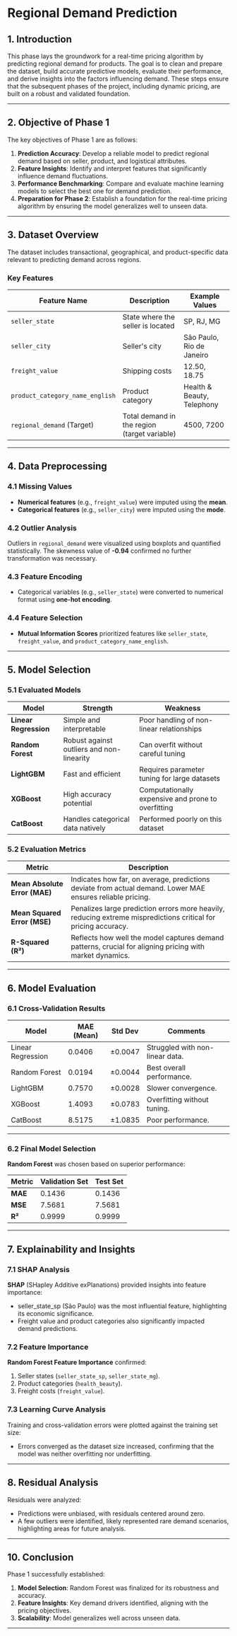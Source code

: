 # **Regional Demand Prediction**

## **1. Introduction**
This phase lays the groundwork for a real-time pricing algorithm by predicting regional demand for products. The goal is to clean and prepare the dataset, build accurate predictive models, evaluate their performance, and derive insights into the factors influencing demand. These steps ensure that the subsequent phases of the project, including dynamic pricing, are built on a robust and validated foundation.

---

## **2. Objective of Phase 1**
The key objectives of Phase 1 are as follows:

1. **Prediction Accuracy**: Develop a reliable model to predict regional demand based on seller, product, and logistical attributes.
2. **Feature Insights**: Identify and interpret features that significantly influence demand fluctuations.
3. **Performance Benchmarking**: Compare and evaluate machine learning models to select the best one for demand prediction.
4. **Preparation for Phase 2**: Establish a foundation for the real-time pricing algorithm by ensuring the model generalizes well to unseen data.

---

## **3. Dataset Overview**
The dataset includes transactional, geographical, and product-specific data relevant to predicting demand across regions.

### **Key Features**
| **Feature Name**                | **Description**                             | **Example Values**                |
|---------------------------------|---------------------------------------------|------------------------------------|
| `seller_state`                  | State where the seller is located           | SP, RJ, MG                        |
| `seller_city`                   | Seller's city                               | São Paulo, Rio de Janeiro         |
| `freight_value`                 | Shipping costs                              | 12.50, 18.75                      |
| `product_category_name_english` | Product category                            | Health & Beauty, Telephony        |
| `regional_demand` (Target)      | Total demand in the region (target variable)| 4500, 7200                        |

---

## **4. Data Preprocessing**

### **4.1 Missing Values**
- **Numerical features** (e.g., `freight_value`) were imputed using the **mean**.
- **Categorical features** (e.g., `seller_city`) were imputed using the **mode**.

### **4.2 Outlier Analysis**
Outliers in `regional_demand` were visualized using boxplots and quantified statistically. The skewness value of **-0.94** confirmed no further transformation was necessary.

### **4.3 Feature Encoding**
- Categorical variables (e.g., `seller_state`) were converted to numerical format using **one-hot encoding**.

### **4.4 Feature Selection**
- **Mutual Information Scores** prioritized features like `seller_state`, `freight_value`, and `product_category_name_english`.

---

## **5. Model Selection**

### **5.1 Evaluated Models**
| **Model**         | **Strength**                                          | **Weakness**                        |
|-------------------|------------------------------------------------------|-------------------------------------|
| **Linear Regression** | Simple and interpretable                            | Poor handling of non-linear relationships |
| **Random Forest**     | Robust against outliers and non-linearity          | Can overfit without careful tuning |
| **LightGBM**          | Fast and efficient                                 | Requires parameter tuning for large datasets |
| **XGBoost**           | High accuracy potential                            | Computationally expensive and prone to overfitting |
| **CatBoost**          | Handles categorical data natively                  | Performed poorly on this dataset   |

### **5.2 Evaluation Metrics**
| **Metric**                      | **Description**                                                         |
|---------------------------------|-------------------------------------------------------------------------|
| **Mean Absolute Error (MAE)**   | Indicates how far, on average, predictions deviate from actual demand. Lower MAE ensures reliable pricing. |
| **Mean Squared Error (MSE)**    | Penalizes large prediction errors more heavily, reducing extreme mispredictions critical for pricing accuracy. |
| **R-Squared (R²)**              | Reflects how well the model captures demand patterns, crucial for aligning pricing with market dynamics. |

---

## **6. Model Evaluation**

### **6.1 Cross-Validation Results**
| **Model**         | **MAE (Mean)** | **Std Dev** | **Comments**                        |
|-------------------|----------------|-------------|-------------------------------------|
| Linear Regression | 0.0406         | ±0.0047     | Struggled with non-linear data.     |
| Random Forest     | 0.0194         | ±0.0044     | Best overall performance.           |
| LightGBM          | 0.7570         | ±0.0028     | Slower convergence.                 |
| XGBoost           | 1.4093         | ±0.0783     | Overfitting without tuning.         |
| CatBoost          | 8.5175         | ±1.0835     | Poor performance.                   |

---

### **6.2 Final Model Selection**
**Random Forest** was chosen based on superior performance:

| **Metric**  | **Validation Set** | **Test Set** |
|-------------|---------------------|--------------|
| **MAE**     | 0.1436              | 0.1436       |
| **MSE**     | 7.5681              | 7.5681       |
| **R²**      | 0.9999              | 0.9999       |

---

## **7. Explainability and Insights**

### **7.1 SHAP Analysis**
**SHAP** (SHapley Additive exPlanations) provided insights into feature importance:
- seller_state_sp (São Paulo) was the most influential feature, highlighting its economic significance.
- Freight value and product categories also significantly impacted demand predictions.

### **7.2 Feature Importance**
**Random Forest Feature Importance** confirmed:
1. Seller states (`seller_state_sp`, `seller_state_mg`).
2. Product categories (`health_beauty`).
3. Freight costs (`freight_value`).

### **7.3 Learning Curve Analysis**
Training and cross-validation errors were plotted against the training set size:
- Errors converged as the dataset size increased, confirming that the model was neither overfitting nor underfitting.

---

## **8. Residual Analysis**

Residuals were analyzed:
- Predictions were unbiased, with residuals centered around zero.
- A few outliers were identified, likely represented rare demand scenarios, highlighting areas for future analysis.

---

## **10. Conclusion**

Phase 1 successfully established:
1. **Model Selection**: Random Forest was finalized for its robustness and accuracy.
2. **Feature Insights**: Key demand drivers identified, aligning with the pricing objectives.
3. **Scalability**: Model generalizes well across unseen data.

---

